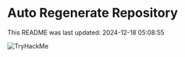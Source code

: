 # Auto Regenerate Repository

This README was last updated: 2024-12-18 05:08:55

 ![TryHackMe](https://tryhackme.com/badge/533634)